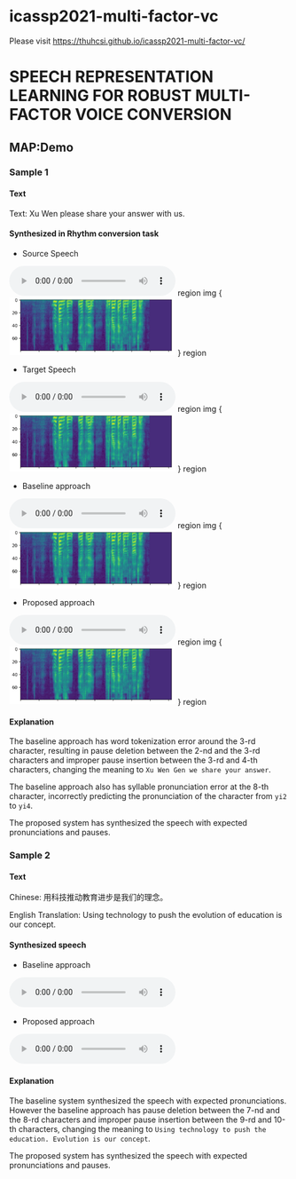 # icassp2021-multi-factor-vc
Please visit https://thuhcsi.github.io/icassp2021-multi-factor-vc/
# SPEECH REPRESENTATION LEARNING FOR ROBUST MULTI-FACTOR VOICE CONVERSION


## MAP:Demo

### Sample 1

#### Text
Text: Xu Wen please share your answer with us.

#### Synthesized in Rhythm conversion task

* Source Speech
<audio controls>
  <source src="audios/Demo_1/Source/p225_003_001.wav" />
Your browser does not support the audio element.
</audio>
region img { 
<img src="images/Demo_1/Source/p225_p225_331_source_1.jpg",height=500 , width=300>
} region

* Target Speech
<audio controls>
  <source src="audios/Demo_1/Source/p225_003_001.wav" />
Your browser does not support the audio element.
</audio>
region img { 
<img src="images/Demo_1/Source/p225_p225_331_source_1.jpg",height=500 , width=300>
} region


* Baseline approach
<audio controls>
  <source src="audios/Demo_1/Source/p225_003_001.wav" />
Your browser does not support the audio element.
</audio>
region img { 
<img src="images/Demo_1/Source/p225_p225_331_source_1.jpg",height=500 , width=300>
} region


* Proposed approach
<audio controls>
  <source src="audios/Demo_1/Source/p225_003_001.wav" />
Your browser does not support the audio element.
</audio>
region img { 
<img src="images/Demo_1/Source/p225_p225_331_source_1.jpg",height=500 , width=300>
} region



#### Explanation

The baseline approach has word tokenization error around the 3-rd character,
resulting in pause deletion between the 2-nd and the 3-rd characters and improper pause insertion between the 3-rd and 4-th characters,
changing the meaning to `Xu Wen Gen we share your answer`.

The baseline approach also has syllable pronunciation error at the 8-th character,
incorrectly predicting the pronunciation of the character from `yi2` to `yi4`.

The proposed system has synthesized the speech with expected pronunciations and pauses.

### Sample 2

#### Text

Chinese: 用科技推动教育进步是我们的理念。

English Translation: Using technology to push the evolution of education is our concept.

#### Synthesized speech

* Baseline approach
<audio controls>
  <source src="https://github.com/thuhcsi/interspeech2019-tts-samples/raw/master/sample2-baseline.wav" type="audio/wav">
Your browser does not support the audio element.
</audio>

* Proposed approach
<audio controls>
  <source src="https://github.com/thuhcsi/interspeech2019-tts-samples/raw/master/sample2-proposed.wav" type="audio/wav">
Your browser does not support the audio element.
</audio>

#### Explanation

The baseline system synthesized the speech with expected pronunciations.
However the baseline approach has pause deletion between the 7-nd and the 8-rd characters and improper pause insertion between the 9-rd and 10-th characters,
changing the meaning to `Using technology to push the education. Evolution is our concept`.

The proposed system has synthesized the speech with expected pronunciations and pauses.
